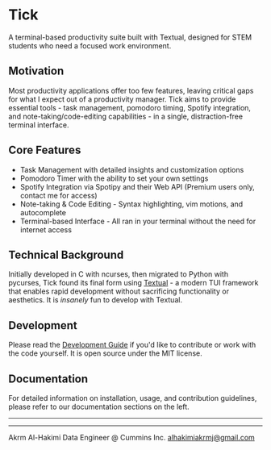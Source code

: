 # Tick

A terminal-based productivity suite built with Textual, designed for STEM students who need a focused work environment.

## Motivation

Most productivity applications offer too few features, leaving critical gaps for what I expect out of a productivity manager. Tick aims to provide essential tools - task management, pomodoro timing, Spotify integration, and note-taking/code-editing capabilities - in a single, distraction-free terminal interface.

## Core Features

- Task Management with detailed insights and customization options
- Pomodoro Timer with the ability to set your own settings
- Spotify Integration via Spotipy and their Web API (Premium users only, contact me for access)
- Note-taking & Code Editing - Syntax highlighting, vim motions, and autocomplete
- Terminal-based Interface - All ran in your terminal without the need for internet access

## Technical Background

Initially developed in C with ncurses, then migrated to Python with pycurses, Tick found its final form using [Textual](https://textual.textualize.io) - a modern TUI framework that enables rapid development without sacrificing functionality or aesthetics. It is _insanely_ fun to develop with Textual.

## Development

Please read the [Development Guide](development.md) if you'd like to contribute or work with the code yourself. It is open source under the MIT license.

## Documentation

For detailed information on installation, usage, and contribution guidelines, please refer to our documentation sections on the left.


--------
---------


Akrm Al-Hakimi
Data Engineer @ Cummins Inc.
alhakimiakrmj@gmail.com

